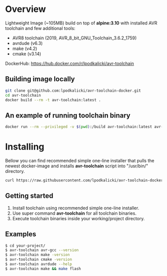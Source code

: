 # Overview

Lightweight Image (~105MB) build on top of **alpine:3.10** with installed AVR toolchain and few additional tools:
* AVR8 toolchain (2019, AVR_8_bit_GNU_Toolchain_3.6.2_1759)
* avrdude (v6.3)
* make (v4.2)
* cmake (v3.14)

DockerHub: https://hub.docker.com/r/lpodkalicki/avr-toolchain

## Building image locally

```bash
git clone git@github.com:lpodkalicki/avr-toolchain-docker.git
cd avr-toolchain
docker build --rm -t avr-toolchain:latest .
```

## An example of running toolchain binary

```bash
docker run --rm --privileged -v $(pwd):/build avr-toolchain:latest avr-gcc -version
```

# Installing

Bellow you can find recommended simple one-line installer that pulls the newest docker-image and installs **avr-toolchain** script into "/usr/bin/" directory.

```bash
curl https://raw.githubusercontent.com/lpodkalicki/avr-toolchain-docker/master/install.sh | bash -s --
```

## Getting started

1. Install toolchain using recommended simple one-line installer.
2. Use super command **avr-toolchain** for all toolchain binaries. 
3. Execute toolchain binaries inside your working/project directory. 

## Examples

```bash
$ cd your-project/
$ avr-toolchain avr-gcc --version
$ avr-toolchain make -version
$ avr-toolchain cmake -version
$ avr-toolchain avrdude --help
$ avr-toolchain make && make flash
```
